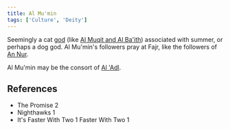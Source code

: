 ```yaml
---
title: Al Mu'min
tags: ['Culture', 'Deity']
---
```

Seemingly a cat [god](/_wiki/gods.md) (like [Al Muqit and Al Ba'ith](/_wiki/al-muqit-and-al-baith.md)) associated with summer, or perhaps a dog god. Al Mu'min's followers pray at Fajr, like the followers of [An Nur](/_wiki/an-nur-and-al-hadi.md).

Al Mu'min may be the consort of [Al 'Adl](/_wiki/al-adl.md).

## References
- The Promise 2
- Nighthawks 1
- It's Faster With Two 1
Faster With Two 1
